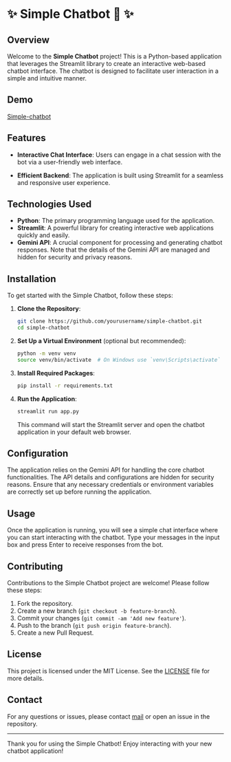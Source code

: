 <!--# Simple-Chatbot
"Simple-Chatbot" is a lightweight and user-friendly chatbot project designed to demonstrate the fundamentals of building a conversational interface. This project aims to create a basic chatbot that can engage in basic dialogue, answer simple questions, and provide basic information or responses to users.
-->
# ✨ Simple Chatbot 🤖 ✨ 

## Overview

Welcome to the **Simple Chatbot** project! This is a Python-based application that leverages the Streamlit library to create an interactive web-based chatbot interface. The chatbot is designed to facilitate user interaction in a simple and intuitive manner.

## Demo 
[Simple-chatbot](https://mj-awad17-simple-chatbot-chatbot-rnpyp2.streamlit.app/)

## Features

- **Interactive Chat Interface**: Users can engage in a chat session with the bot via a user-friendly web interface.
<!-- - **Real-time Responses**: The chatbot responds to user inputs in real-time. -->
- **Efficient Backend**: The application is built using Streamlit for a seamless and responsive user experience.

## Technologies Used

- **Python**: The primary programming language used for the application.
- **Streamlit**: A powerful library for creating interactive web applications quickly and easily.
- **Gemini API**: A crucial component for processing and generating chatbot responses. Note that the details of the Gemini API are managed and hidden for security and privacy reasons.

## Installation

To get started with the Simple Chatbot, follow these steps:

1. **Clone the Repository**:

   ```bash
   git clone https://github.com/yourusername/simple-chatbot.git
   cd simple-chatbot
   ```

2. **Set Up a Virtual Environment** (optional but recommended):

   ```bash
   python -m venv venv
   source venv/bin/activate  # On Windows use `venv\Scripts\activate`
   ```

3. **Install Required Packages**:

   ```bash
   pip install -r requirements.txt
   ```

4. **Run the Application**:

   ```bash
   streamlit run app.py
   ```

   This command will start the Streamlit server and open the chatbot application in your default web browser.

## Configuration

The application relies on the Gemini API for handling the core chatbot functionalities. The API details and configurations are hidden for security reasons. Ensure that any necessary credentials or environment variables are correctly set up before running the application.

## Usage

Once the application is running, you will see a simple chat interface where you can start interacting with the chatbot. Type your messages in the input box and press Enter to receive responses from the bot.

## Contributing

Contributions to the Simple Chatbot project are welcome! Please follow these steps:

1. Fork the repository.
2. Create a new branch (`git checkout -b feature-branch`).
3. Commit your changes (`git commit -am 'Add new feature'`).
4. Push to the branch (`git push origin feature-branch`).
5. Create a new Pull Request.

## License

This project is licensed under the MIT License. See the [LICENSE](https://github.com/mj-awad17/Simple-Chatbot/blob/main/LICENSE) file for more details.

## Contact

For any questions or issues, please contact [mail](jawadrana660@gmail.com) or open an issue in the repository.

---

Thank you for using the Simple Chatbot! Enjoy interacting with your new chatbot application!
